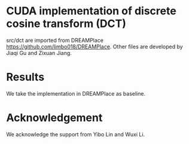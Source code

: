 # CUDA implementation of discrete cosine transform (DCT)
src/dct are imported from DREAMPlace
https://github.com/limbo018/DREAMPlace.
Other files are developed by Jiaqi Gu and Zixuan Jiang.

# Results
We take the implementation in DREAMPlace as baseline.

# Acknowledgement
We acknowledge the support from Yibo Lin and Wuxi Li.
